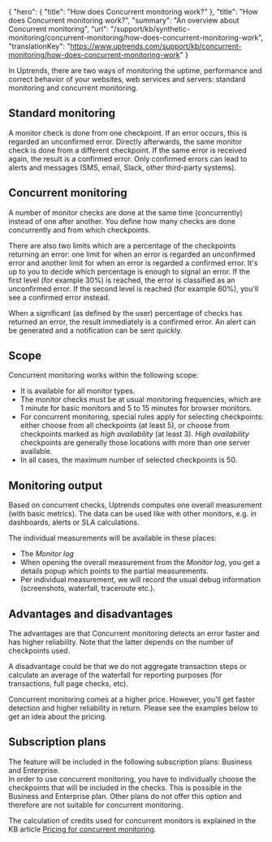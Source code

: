 {
  "hero": {
    "title": "How does Concurrent monitoring work?"
  },
  "title": "How does Concurrent monitoring work?",
  "summary": "An overview about Concurrent monitoring",
  "url": "/support/kb/synthetic-monitoring/concurrent-monitoring/how-does-concurrent-monitoring-work",
  "translationKey": "https://www.uptrends.com/support/kb/concurrent-monitoring/how-does-concurrent-monitoring-work"
}

In Uptrends, there are two ways of monitoring the uptime, performance and correct behavior of your websites, web services and servers: standard monitoring and concurrent monitoring.

## Standard monitoring

A monitor check is done from one checkpoint. If an error occurs, this is regarded an unconfirmed error. Directly afterwards, the same monitor check is done from a different checkpoint. If the same error is received again, the result is a confirmed error. Only confirmed errors can lead to alerts and messages (SMS, email, Slack, other third-party systems).

## Concurrent monitoring

A number of monitor checks are done at the same time (concurrently) instead of one after another. You define how many checks are done concurrently and from which checkpoints.

There are also two limits which are a percentage of the checkpoints returning an error: one limit for when an error is regarded an unconfirmed error and another limit for when an error is regarded a confirmed error. It's up to you to decide which percentage is enough to signal an error. If the first level (for example 30%) is reached, the error is classified as an unconfirmed error. If the second level is reached (for example 60%), you'll see a confirmed error instead.

When a significant (as defined by the user) percentage of checks has returned an error, the result immediately is a confirmed error. An alert can be generated and a notification can be sent quickly.

## Scope

Concurrent monitoring works within the following scope:

-   It is available for all monitor types.
-   The monitor checks must be at usual monitoring frequencies, which are 1 minute for basic monitors and 5 to 15 minutes for browser monitors.
-   For concurrent monitoring, special rules apply for selecting checkpoints: either choose from all checkpoints (at least 5), or choose from checkpoints marked as *high availability* (at least 3). *High availability* checkpoints are generally those locations with more than one server available.
-   In all cases, the maximum number of selected checkpoints is 50.

## Monitoring output

Based on concurrent checks, Uptrends computes one overall measurement (with basic metrics). The data can be used like with other monitors, e.g. in dashboards, alerts or SLA calculations.

The individual measurements will be available in these places:

- The *Monitor log* 
- When opening the overall measurement from the *Monitor log*, you get a details popup which points to the partial measurements.
- Per individual measurement, we will record the usual debug information (screenshots, waterfall, traceroute etc.).

## Advantages and disadvantages

The advantages are that Concurrent monitoring detects an error faster and has higher reliability. Note that the latter depends on the number of checkpoints used.

A disadvantage could be that we do not aggregate transaction steps or calculate an average of the waterfall for reporting purposes (for transactions, full page checks, etc).

Concurrent monitoring comes at a higher price. However, you'll get faster detection and higher reliability in return. Please see the examples below to get an idea about the pricing.

## Subscription plans

The feature will be included in the following subscription plans: Business and Enterprise.  
In order to use concurrent monitoring, you have to individually choose the checkpoints that will be included in the checks. This is possible in the Business and Enterprise plan. Other plans do not offer this option and therefore are not suitable for concurrent monitoring.

The calculation of credits used for concurrent monitors is explained in the KB article [Pricing for concurrent monitoring](/support/kb/synthetic-monitoring/concurrent-monitoring/pricing-calculation-examples).